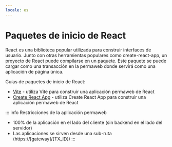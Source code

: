 ```yaml
---
locale: es
---
```

# Paquetes de inicio de React

React es una biblioteca popular utilizada para construir interfaces de usuario. Junto con otras herramientas populares como create-react-app, un proyecto de React puede compilarse en un paquete. Este paquete se puede cargar como una transacción en la permaweb donde servirá como una aplicación de página única.

Guías de paquetes de inicio de React:

* [Vite](./vite.md) - utiliza Vite para construir una aplicación permaweb de React
* [Create React App](./create-react-app.md) - utiliza Create React App para construir una aplicación permaweb de React

::: info Restricciones de la aplicación permaweb
* 100% de la aplicación en el lado del cliente (sin backend en el lado del servidor)
* Las aplicaciones se sirven desde una sub-ruta (https://[gateway]/[TX_ID])
:::